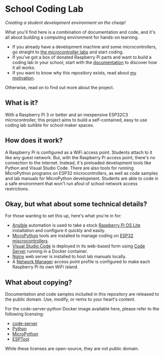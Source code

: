 # School Coding Lab
_Creating a student development environment on the cheap!_

What you'll find here is a combination of documentation and code, and it's all about building a computing environment for hands-on learning.

* If you already have a development machine and some microcontrollers, go straight to [the microcontroller labs](https://davescodemusings.github.io/school-coding-lab/lab-guides/) and start coding.
* If you've got a box of donated Raspberry Pi parts and want to build a coding lab in your school, start with the [documentation](https://davescodemusings.github.io/school-coding-lab/) to discover how it all works.
* If you want to know why this repository exists, read about [my motivation](MOTIVATION.md).

Otherwise, read on to find out more about the project.

## What is it?
With a Raspberry Pi 3 or better and an inexpensive ESP32C3 microcontroller, this project aims to build a self-contained, easy to use coding lab suitible for school maker spaces.

## How does it work?
A Raspberry Pi is configured as a WiFi access point. Students attach to it like any guest network. But, with the Raspberry Pi access point, there's no connection to the internet. Instead, it's preloaded development tools like Python and Visual Studio Code. There are also tools for running MicroPython programs on ESP32 microcontrollers, as well as code samples and lab manuals for MicroPython development. Students are able to code in a safe environment that won't run afoul of school network access restrictions.

## Okay, but what about some technical details?
For those wanting to set this up, here's what you're in for:
* [Ansible](https://docs.ansible.com/ansible/latest/index.html) automation is used to take a stock [Raspberry Pi OS Lite](https://www.raspberrypi.com/software/) installation and configure it quickly and easily.
* [MicroPython](https://docs.micropython.org/en/latest/reference/) tools are installed to manage coding on [ESP32 miscrocontrollers](https://www.espressif.com/en/products/socs/esp32).
* [Visual Studio Code](https://code.visualstudio.com/) is deployed in its web-based form using [Code Server](https://hub.docker.com/r/linuxserver/code-server) running in a Docker container.
* [Nginx](https://nginx.org/en/) web server is installed to host lab manuals locally.
* A [Network Manager](https://www.networkmanager.dev/) access point profile is configured to make each Raspberry Pi its own WiFi island.

## What about copying?
Documentation and code samples included in this repository are released to the public domain. Use, modify, or remix to your heart's content.

For the code-server-python Docker image available here, please refer to the following licensing:
* [code-server](https://github.com/coder/code-server/blob/main/LICENSE)
* [Python](https://docs.python.org/3/license.html)
* [MicroPython](https://docs.micropython.org/en/latest/license.html)
* [ESPTool](https://github.com/espressif/esptool/blob/master/LICENSE)

While these licenses are open-source, they are not public domain.
